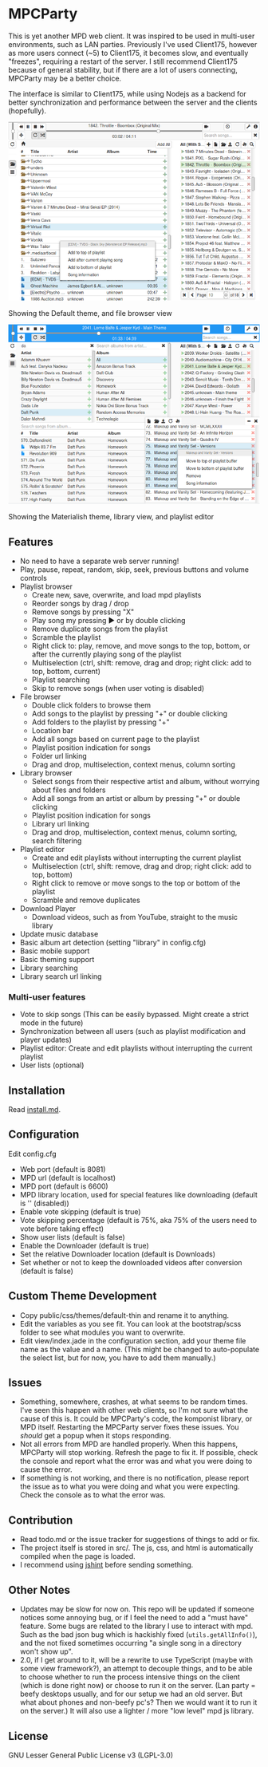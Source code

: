 MPCParty
========

This is yet another MPD web client. It was inspired to be used in multi-user environments, such as LAN parties. Previously I've used Client175, however as more users connect (~5) to Client175, it becomes slow, and eventually "freezes", requiring a restart of the server. I still recommend Client175 because of general stability, but if there are a lot of users connecting, MPCParty may be a better choice.

The interface is similar to Client175, while using Nodejs as a backend for better synchronization and performance between the server and the clients (hopefully).

![Screenshot](screenshot.png)

Showing the Default theme, and file browser view

![Screenshot2](screenshot2.png)

Showing the Materialish theme, library view, and playlist editor

## Features
* No need to have a separate web server running!
* Play, pause, repeat, random, skip, seek, previous buttons and volume controls
* Playlist browser
    * Create new, save, overwrite, and load mpd playlists
    * Reorder songs by drag / drop
    * Remove songs by pressing "X"
    * Play song my pressing &#9654; or by double clicking
    * Remove duplicate songs from the playlist
    * Scramble the playlist
    * Right click to: play, remove, and move songs to the top, bottom, or after the currently playing song of the playlist
    * Multiselection (ctrl, shift: remove, drag and drop; right click: add to top, bottom, current)
    * Playlist searching
    * Skip to remove songs (when user voting is disabled)
* File browser
    * Double click folders to browse them
    * Add songs to the playlist by pressing "+" or double clicking
    * Add folders to the playlist by pressing "+"
    * Location bar
    * Add all songs based on current page to the playlist
    * Playlist position indication for songs
    * Folder url linking
    * Drag and drop, multiselection, context menus, column sorting
* Library browser
    * Select songs from their respective artist and album, without worrying about files and folders
    * Add all songs from an artist or album by pressing "+" or double clicking
    * Playlist position indication for songs
    * Library url linking
    * Drag and drop, multiselection, context menus, column sorting, search filtering
* Playlist editor
    * Create and edit playlists without interrupting the current playlist
    * Multiselection (ctrl, shift: remove, drag and drop; right click: add to top, bottom)
    * Right click to remove or move songs to the top or bottom of the playlist
    * Scramble and remove duplicates
* Download Player
    * Download videos, such as from YouTube, straight to the music library
* Update music database
* Basic album art detection (setting "library" in config.cfg)
* Basic mobile support
* Basic theming support
* Library searching
* Library search url linking

### Multi-user features
* Vote to skip songs (This can be easily bypassed. Might create a strict mode in the future)
* Synchronization between all users (such as playlist modification and player updates)
* Playlist editor: Create and edit playlists without interrupting the current playlist
* User lists (optional)

## Installation
Read [install.md](install.md).

## Configuration
Edit config.cfg

* Web port (default is 8081)
* MPD url (default is localhost)
* MPD port (default is 6600)
* MPD library location, used for special features like downloading (default is '' (disabled))
* Enable vote skipping (default is true)
* Vote skipping percentage (default is 75%, aka 75% of the users need to vote before taking effect)
* Show user lists (default is false)
* Enable the Downloader (default is true)
* Set the relative Downloader location (default is Downloads)
* Set whether or not to keep the downloaded videos after conversion (default is false)

## Custom Theme Development
* Copy public/css/themes/default-thin and rename it to anything.
* Edit the variables as you see fit. You can look at the bootstrap/scss folder to see what modules you want to overwrite.
* Edit view/index.jade in the configuration section, add your theme file name as the value and a name. (This might be changed to auto-populate the select list, but for now, you have to add them manually.)

## Issues
* Something, somewhere, crashes, at what seems to be random times. I've seen this happen with other web clients, so I'm not sure what the cause of this is. It could be MPCParty's code, the komponist library, or MPD itself. Restarting the MPCParty server fixes these issues. You *should* get a popup when it stops responding.
* Not all errors from MPD are handled properly. When this happens, MPCParty will stop working. Refresh the page to fix it. If possible, check the console and report what the error was and what you were doing to cause the error.
* If something is not working, and there is no notification, please report the issue as to what you were doing and what you were expecting. Check the console as to what the error was.

## Contribution
* Read todo.md or the issue tracker for suggestions of things to add or fix.
* The project itself is stored in src/. The js, css, and html is automatically compiled when the page is loaded.
* I recommend using [jshint](http://jshint.com/install/) before sending something.

## Other Notes
* Updates may be slow for now on. This repo will be updated if someone notices some annoying bug, or if I feel the need to add a "must have" feature. Some bugs are related to the library I use to interact with mpd. Such as the bad json bug which is hackishly fixed (`utils.getAllInfo()`), and the not fixed sometimes occurring "a single song in a directory won't show up".
* 2.0, if I get around to it, will be a rewrite to use TypeScript (maybe with some view framework?), an attempt to decouple things, and to be able to choose whether to run the process intensive things on the client (which is done right now) or choose to run it on the server. (Lan party = beefy desktops usually, and for our setup we had an old server. But what about phones and non-beefy pc's? Then we would want it to run it on the server.) It will also use a lighter / more "low level" mpd js library.

## License
GNU Lesser General Public License v3 (LGPL-3.0)
